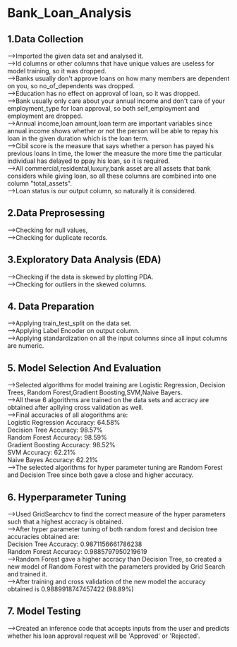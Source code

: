 # Bank_Loan_Analysis

## 1.Data Collection

-->Imported the given data set and analysed it.<br>
-->Id columns or other columns that have unique values are useless for model training, so it was dropped.<br>
-->Banks usually don't approve loans on how many members are dependent on you, so no_of_dependents was dropped.<br>
-->Education has no effect on approval of loan, so it was dropped.<br>
-->Bank usually only care about your annual income and don't care of your employment_type for loan approval, so both self_employment and employment are dropped.<br>
-->Annual income,loan amount,loan term are important variables since annual income shows whether or not the person will be able to repay his loan in the given duration which is the loan term.<br>
-->Cibil score is the measure that says whether a person has payed his previous loans in time, the lower the measure the more time the particular individual has delayed to ppay his loan, so it is required.<br>
-->All commercial,residental,luxury,bank asset are all assets that bank considers while giving loan, so all these columns are combined into one column "total_assets".<br>
-->Loan status is our output column, so naturally it is considered.<br>

## 2.Data Preprosessing

-->Checking for null values,<br>
-->Checking for duplicate records.<br>

## 3.Exploratory Data Analysis (EDA)

-->Checking if the data is skewed by plotting PDA.<br>
-->Checking for outliers in the skewed columns.<br>

## 4. Data Preparation

-->Applying train_test_split on the data set.<br>
-->Applying Label Encoder on output column.<br>
-->Applying standardization on all the input columns since all input columns are numeric.<br>

## 5. Model Selection And Evaluation

-->Selected algorithms for model training are Logistic Regression, Decision Trees, Random Forest,Gradient Boosting,SVM,Naive Bayers.<br>
-->All these 6 algorithms are trained on the data sets and accracy are obtained after apllying cross validation as well.<br>
-->Final accuracies of all alogorithms are:<br>
      Logistic Regression Accuracy: 64.58%<br>
      Decision Tree Accuracy: 98.57%<br>
      Random Forest Accuracy: 98.59%<br>
      Gradient Boosting Accuracy: 98.52%<br>
      SVM Accuracy: 62.21%<br>
      Naive Bayes Accuracy: 62.21%<br>
-->The selected algorithms for hyper parameter tuning are Random Forest and Decision Tree since both gave a close and higher accuracy.<br>

## 6. Hyperparameter Tuning

-->Used GridSearchcv to find the correct measure of the hyper parameters such that a highest accracy is obtained.<br>
-->After hyper parameter tuning of both random forest and decision tree accuracies obtained are:<br>
      Decision Tree Accuracy: 0.9871156661786238<br>
      Random Forest Accuracy: 0.9885797950219619<br>
-->Random Forest gave a higher accracy than Decision Tree, so created a new model of Random Forest with the parameters provided by Grid Search and trained it.<br>
-->After training and cross validation of the new model the accuracy obtained is 0.9889918747457422 (98.89%)<br>

## 7. Model Testing 
-->Created an inference code that accepts inputs from the user and predicts whether his loan approval request will be 'Approved' or 'Rejected'.<br>













